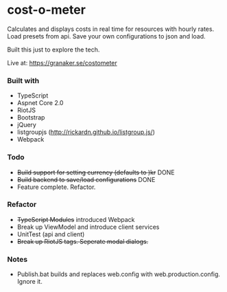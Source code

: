 # cost-o-meter
Calculates and displays costs in real time for resources with hourly rates.
Load presets from api.
Save your own configurations to json and load.

Built this just to explore the tech.

Live at: https://granaker.se/costometer

### Built with
- TypeScript
- Aspnet Core 2.0
- RiotJS
- Bootstrap
- jQuery
- listgroupjs (http://rickardn.github.io/listgroup.js/)
- Webpack

### Todo
- ~~Build support for setting currency (defaults to )kr~~ DONE
- ~~Build backend to save/load configurations~~ DONE
- Feature complete. Refactor.

### Refactor
- ~~TypeScript Modules~~ introduced Webpack
- Break up ViewModel and introduce client services
- UnitTest (api and client)
- ~~Break up RiotJS tags. Seperate modal dialogs.~~

### Notes
- Publish.bat builds and replaces web.config with web.production.config. Ignore it.